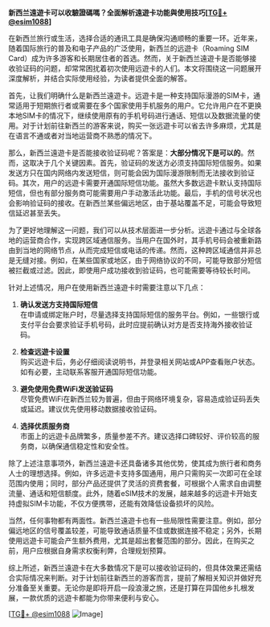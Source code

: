 **新西兰遠遊卡可以收驗證碼嗎？全面解析遠遊卡功能與使用技巧[[TG💪+ @esim1088](https://t.me/s/esim1088)]**

在新西兰旅行或生活，选择合适的通讯工具是确保沟通顺畅的重要一环。近年来，随着国际旅行的普及和电子产品的广泛使用，新西兰的远遊卡（Roaming SIM Card）成为许多游客和长期居住者的首选。然而，关于新西兰遠遊卡是否能够接收验证码的问题，却常常困扰着初次使用远遊卡的人们。本文将围绕这一问题展开深度解析，并结合实际使用经验，为读者提供全面的解答。

首先，让我们明确什么是新西兰遠遊卡。远遊卡是一种支持国际漫游的SIM卡，通常适用于短期旅行者或需要在多个国家使用手机服务的用户。它允许用户在不更换本地SIM卡的情况下，继续使用原有的手机号码进行通话、短信以及数据流量的使用。对于计划前往新西兰的游客来说，购买一张远遊卡可以省去许多麻烦，尤其是在语言不通或者对当地运营商不熟悉的情况下。

那么，新西兰遠遊卡是否能接收验证码呢？答案是：**大部分情况下是可以的**。然而，这取决于几个关键因素。首先，验证码的发送方必须支持国际短信服务。如果发送方只在国内网络内发送短信，则可能会因为国际漫游限制而无法接收到验证码。其次，用户的远遊卡需要开通国际短信功能。虽然大多数远遊卡默认支持国际短信，但也有部分服务商可能需要用户手动激活此功能。最后，手机的信号状况也会影响验证码的接收。在新西兰某些偏远地区，由于基站覆盖不足，可能会导致短信延迟甚至丢失。

为了更好地理解这一问题，我们可以从技术层面进一步分析。远遊卡通过与全球各地的运营商合作，实现跨区域通信服务。当用户在国外时，其手机号码会被重新路由到当地的网络节点，从而完成短信或电话的传递。然而，这种跨区域通信并非总是无缝对接。例如，在某些国家或地区，由于网络协议的不同，可能导致部分短信被拦截或过滤。因此，即使用户成功接收到验证码，也可能需要等待较长时间。

针对上述情况，用户在使用新西兰遠遊卡时需要注意以下几点：

1. **确认发送方支持国际短信**  
   在申请或绑定账户时，尽量选择支持国际短信的服务平台。例如，一些银行或支付平台会要求验证手机号码，此时应提前确认对方是否支持海外接收验证码。

2. **检查远遊卡设置**  
   购买远遊卡后，务必仔细阅读说明书，并登录相关网站或APP查看账户状态。如有必要，主动联系客服开通国际短信功能。

3. **避免使用免费WiFi发送验证码**  
   尽管免费WiFi在新西兰较为普遍，但由于网络环境复杂，容易造成验证码丢失或延迟。建议优先使用移动数据接收验证码。

4. **选择优质服务商**  
   市面上的远遊卡品牌繁多，质量参差不齐。建议选择口碑较好、评价较高的服务商，以确保通信稳定性和安全性。

除了上述注意事项外，新西兰遠遊卡还具备诸多其他优势，使其成为旅行者和商务人士的理想选择。例如，许多远遊卡支持多国通用，用户只需购买一次即可在全球范围内使用；同时，部分产品还提供了灵活的资费套餐，可根据个人需求自由调整流量、通话和短信额度。此外，随着eSIM技术的发展，越来越多的远遊卡开始支持虚拟SIM卡功能，不仅方便携带，还能有效降低设备损坏的风险。

当然，任何事物都有两面性。新西兰遠遊卡也有一些局限性需要注意。例如，部分偏远地区的信号覆盖较差，可能导致通话质量不佳或数据连接不稳定；另外，长期使用远遊卡可能会产生额外费用，尤其是超出套餐范围的部分。因此，在购买之前，用户应根据自身需求权衡利弊，合理规划预算。

综上所述，新西兰遠遊卡在大多数情况下是可以接收验证码的，但具体效果还需结合实际情况来判断。对于计划前往新西兰的游客而言，提前了解相关知识并做好充分准备至关重要。无论你是即将开启一段浪漫之旅，还是打算在异国他乡扎根发展，一款优质的远遊卡都能为你带来便利与安心。

[[TG💪+ @esim1088](https://t.me/s/esim1088) ![Image](https://i.postimg.cc/4NQfJmqS/Snipaste-2025-05-13-00-14-12.png)]